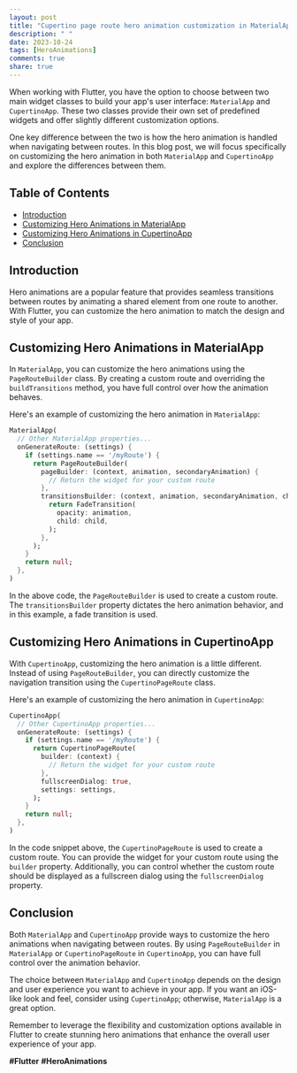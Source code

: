 ```yaml
---
layout: post
title: "Cupertino page route hero animation customization in MaterialApp vs CupertinoApp"
description: " "
date: 2023-10-24
tags: [HeroAnimations]
comments: true
share: true
---
```


When working with Flutter, you have the option to choose between two main widget classes to build your app's user interface: `MaterialApp` and `CupertinoApp`. These two classes provide their own set of predefined widgets and offer slightly different customization options.

One key difference between the two is how the hero animation is handled when navigating between routes. In this blog post, we will focus specifically on customizing the hero animation in both `MaterialApp` and `CupertinoApp` and explore the differences between them.

## Table of Contents
- [Introduction](#introduction)
- [Customizing Hero Animations in MaterialApp](#customizing-hero-animations-in-materialapp)
- [Customizing Hero Animations in CupertinoApp](#customizing-hero-animations-in-cupertinoapp)
- [Conclusion](#conclusion)

## Introduction

Hero animations are a popular feature that provides seamless transitions between routes by animating a shared element from one route to another. With Flutter, you can customize the hero animation to match the design and style of your app.

## Customizing Hero Animations in MaterialApp

In `MaterialApp`, you can customize the hero animations using the `PageRouteBuilder` class. By creating a custom route and overriding the `buildTransitions` method, you have full control over how the animation behaves.

Here's an example of customizing the hero animation in `MaterialApp`:

```dart
MaterialApp(
  // Other MaterialApp properties...
  onGenerateRoute: (settings) {
    if (settings.name == '/myRoute') {
      return PageRouteBuilder(
        pageBuilder: (context, animation, secondaryAnimation) {
          // Return the widget for your custom route
        },
        transitionsBuilder: (context, animation, secondaryAnimation, child) {
          return FadeTransition(
            opacity: animation,
            child: child,
          );
        },
      );
    }
    return null;
  },
)
```

In the above code, the `PageRouteBuilder` is used to create a custom route. The `transitionsBuilder` property dictates the hero animation behavior, and in this example, a fade transition is used.

## Customizing Hero Animations in CupertinoApp

With `CupertinoApp`, customizing the hero animation is a little different. Instead of using `PageRouteBuilder`, you can directly customize the navigation transition using the `CupertinoPageRoute` class.

Here's an example of customizing the hero animation in `CupertinoApp`:

```dart
CupertinoApp(
  // Other CupertinoApp properties...
  onGenerateRoute: (settings) {
    if (settings.name == '/myRoute') {
      return CupertinoPageRoute(
        builder: (context) {
          // Return the widget for your custom route
        },
        fullscreenDialog: true,
        settings: settings,
      );
    }
    return null;
  },
)
```

In the code snippet above, the `CupertinoPageRoute` is used to create a custom route. You can provide the widget for your custom route using the `builder` property. Additionally, you can control whether the custom route should be displayed as a fullscreen dialog using the `fullscreenDialog` property.

## Conclusion

Both `MaterialApp` and `CupertinoApp` provide ways to customize the hero animations when navigating between routes. By using `PageRouteBuilder` in `MaterialApp` or `CupertinoPageRoute` in `CupertinoApp`, you can have full control over the animation behavior.

The choice between `MaterialApp` and `CupertinoApp` depends on the design and user experience you want to achieve in your app. If you want an iOS-like look and feel, consider using `CupertinoApp`; otherwise, `MaterialApp` is a great option.

Remember to leverage the flexibility and customization options available in Flutter to create stunning hero animations that enhance the overall user experience of your app.

**#Flutter** **#HeroAnimations**
